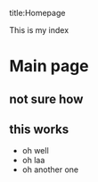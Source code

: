 title:Homepage

This is my index

# Main page
## not sure how

## this works

* oh well
* oh laa
* oh another one

